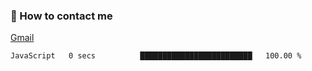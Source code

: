 
### 📮 How to contact me

[Gmail](shanghaolicara@gmail.com)

<!--START_SECTION:waka-->

```text
JavaScript   0 secs          █████████████████████████   100.00 %
```

<!--END_SECTION:waka-->
